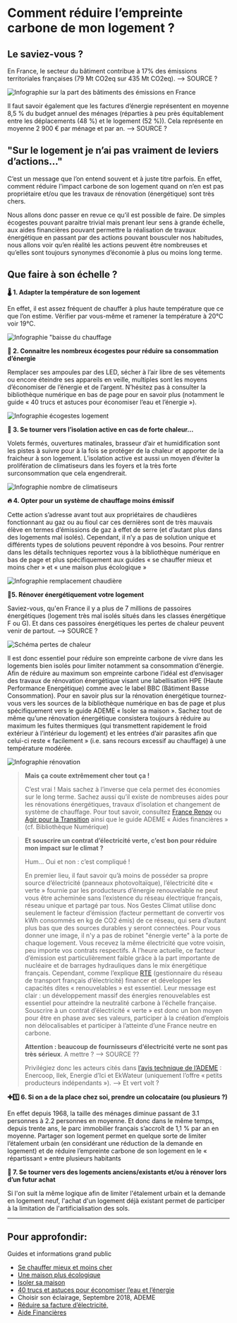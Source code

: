 # **Comment réduire l’empreinte carbone de mon logement ?**

## Le saviez-vous ?

En France, le secteur du bâtiment contribue à 17% des émissions territoriales françaises (79 Mt CO2eq sur 435 Mt CO2eq). --> SOURCE ?

![Infographie sur la part des bâtiments des émissions en France](https://ecolab-data.netlify.app/images/HCC_emissions_secteur_logement.PNG)

Il faut savoir également que les factures d’énergie représentent en moyenne 8,5 % du budget annuel des ménages (réparties à peu près équitablement entre les déplacements (48 %) et le logement (52 %)). Cela représente en moyenne 2 900 € par ménage et par an. --> SOURCE ?

## "Sur le logement je n’ai pas vraiment de leviers d’actions…"

C’est un message que l’on entend souvent et à juste titre parfois. En effet, comment réduire l’impact carbone de son logement quand on n’en est pas propriétaire et/ou que les travaux de rénovation (énergétique) sont très chers.

Nous allons donc passer en revue ce qu’il est possible de faire. De simples écogestes pouvant paraitre trivial mais prenant leur sens à grande échelle, aux aides financières pouvant permettre la réalisation de travaux énergétique en passant par des actions pouvant bousculer nos habitudes, nous allons voir qu’en réalité les actions peuvent être nombreuses et qu’elles sont toujours synonymes d’économie à plus ou moins long terme.

## Que faire à son échelle ?

**🌡 1. Adapter la température de son logement**

En effet, il est assez fréquent de chauffer à plus haute température que ce que l’on estime. Vérifier par vous-même et ramener la température à 20°C voir 19°C.

![Infographie "baisse du chauffage](https://ecolab-data.netlify.app/images/Chiffres-cles_limiter_temperature_logement.png)

**🧐 2. Connaitre les nombreux écogestes pour réduire sa consommation d’énergie**

Remplacer ses ampoules par des LED, sécher à l’air libre de ses vêtements ou encore éteindre ses appareils en veille, multiples sont les moyens d’économiser de l’énergie et de l’argent. N’hésitez pas à consulter la bibliothèque numérique en bas de page pour en savoir plus (notamment le guide « 40 trucs et astuces pour économiser l’eau et l’énergie »).

![Infographie écogestes logement](https://ecolab-data.netlify.app/images/Chiffres-cles_Consommation-elec-logement.png)

**🥵 3. Se tourner vers l’isolation active en cas de forte chaleur...**

Volets fermés, ouvertures matinales, brasseur d’air et humidification sont les pistes à suivre pour à la fois se protéger de la chaleur et apporter de la fraicheur à son logement. L’isolation active est aussi un moyen d’éviter la prolifération de climatiseurs dans les foyers et la très forte surconsommation que cela engendrerait.

![Infographie nombre de climatiseurs](https://ecolab-data.netlify.app/images/Chiffres-cles_Climatisation-passive.png)

**🔥 4. Opter pour un système de chauffage moins émissif**

Cette action s’adresse avant tout aux propriétaires de chaudières fonctionnant au gaz ou au fioul car ces dernières sont de très mauvais élève en termes d’émissions de gaz à effet de serre (et d’autant plus dans des logements mal isolés). Cependant, il n’y a pas de solution unique et différents types de solutions peuvent répondre à vos besoins. Pour rentrer dans les détails techniques reportez vous à la bibliothèque numérique en bas de page et plus spécifiquement aux guides « se chauffer mieux et moins cher » et « une maison plus écologique »

![Infographie remplacement chaudière](https://ecolab-data.netlify.app/images/Chiffres-cles_Changement-chaudiere.png)

**🔨5. Rénover énergétiquement votre logement**

Saviez-vous, qu'en France il y a plus de 7 millions de passoires énergétiques (logement très mal isolés situés dans les classes énergétique F ou G). Et dans ces passoires énergétiques les pertes de chaleur peuvent venir de partout. --> SOURCE ?

![Schéma pertes de chaleur](https://ecolab-data.netlify.app/images/Pertes_chaleur.PNG)

Il est donc essentiel pour réduire son empreinte carbone de vivre dans les logements bien isolés pour limiter notamment sa consommation d’énergie. Afin de réduire au maximum son empreinte carbone l’idéal est d’envisager des travaux de rénovation énergétique visant une labellisation HPE (Haute Performance Energétique) comme avec le label BBC (Bâtiment Basse Consommation). Pour en savoir plus sur la rénovation énergétique tournez-vous vers les sources de la bibliothèque numérique en bas de page et plus spécifiquement vers le guide ADEME « Isoler sa maison ». Sachez tout de même qu’une rénovation énergétique consistera toujours à réduire au maximum les fuites thermiques (qui transmettent rapidement le froid extérieur à l’intérieur du logement) et les entrées d’air parasites afin que celui-ci reste « facilement » (i.e. sans recours excessif au chauffage) à une température modérée.

![Infographie rénovation](https://ecolab-data.netlify.app/images/Chiffres-cles_renovation_energetique_bati_v2.png)

> **Mais ça coute extrêmement cher tout ça !**
>
> C’est vrai ! Mais sachez à l’inverse que cela permet des économies sur le long terme. Sachez aussi qu’il existe de nombreuses aides pour les rénovations énergétiques, travaux d’isolation et changement de système de chauffage. Pour tout savoir, consultez [France Renov](https://france-renov.gouv.fr/fr/trouver-un-conseiller) ou [Agir pour la Transition](https://agirpourlatransition.ademe.fr/particuliers/finances/aides-a-renovation) ainsi que le guide ADEME « Aides financières » (cf. Bibliothèque Numérique)

> **Et souscrire un contrat d’électricité verte, c’est bon pour réduire mon impact sur le climat ?**
>
> Hum… Oui et non : c’est compliqué !
>
> En premier lieu, il faut savoir qu’à moins de posséder sa propre source d’électricité (panneaux photovoltaïque), l’électricité dite « verte » fournie par les producteurs d’énergie renouvelable ne peut vous être acheminée sans l’existence du réseau électrique français, réseau unique et partagé par tous. Nos Gestes Climat utilise donc seulement le facteur d’émission (facteur permettant de convertir vos kWh consommés en kg de CO2 émis) de ce réseau, qui sera d’autant plus bas que des sources durables y seront connectées. Pour vous donner une image, il n'y a pas de robinet "énergie verte" à la porte de chaque logement. Vous recevez la même électricité que votre voisin, peu importe vos contrats respectifs.
> A l’heure actuelle, ce facteur d’émission est particulièrement faible grâce à la part importante de nucléaire et de barrages hydrauliques dans le mix énergétique français. Cependant, comme l’explique [RTE](https://assets.rte-france.com/prod/public/2021-12/Futurs-Energetiques-2050-principaux-resultats.pdf) (gestionnaire du réseau de transport français d’électricité) financer et développer les capacités dites « renouvelables » est essentiel. Leur message est clair : un développement massif des énergies renouvelables est essentiel pour atteindre la neutralité carbone à l’échelle française. Souscrire à un contrat d’électricité « verte » est donc un bon moyen pour être en phase avec ses valeurs, participer à la création d’emplois non délocalisables et participer à l’atteinte d’une France neutre en carbone.
>
> **Attention : beaucoup de fournisseurs d’électricité verte ne sont pas très sérieux**. A mettre ? --> SOURCE ??
>
> Privilégiez donc les acteurs cités dans [l’avis technique de l’ADEME](https://librairie.ademe.fr/energies-renouvelables-reseaux-et-stockage/1035-offres-d-electricite-verte.html) : Enercoop, Ilek, Energie d’Ici et EkWateur (uniquement l’offre « petits producteurs indépendants »).
> --> Et vert volt ?

**✚1️⃣ 6. Si on a de la place chez soi, prendre un colocataire (ou plusieurs ?)**

En effet depuis 1968, la taille des ménages diminue passant de 3.1 personnes à 2.2 personnes en moyenne. Et donc dans le même temps, depuis trente ans, le parc immobilier français s’accroît de 1,1 % par an en moyenne. Partager son logement permet en quelque sorte de limiter l’étalement urbain (en considérant une réduction de la demande en logement) et de réduire l’empreinte carbone de son logement en le « répartissant » entre plusieurs habitants

**🏰 7. Se tourner vers des logements anciens/existants et/ou à rénover lors d’un futur achat**

Si l'on suit la même logique afin de limiter l'étalement urbain et la demande en logement neuf, l'achat d'un logement déjà existant permet de participer à la limitation de l'artificialisation des sols.

---

## Pour approfondir:

Guides et informations grand public

- [Se chauffer mieux et moins cher](https://librairie.ademe.fr/cadic/2222/guide-pratique-chauffer-mieux-moins-cher.pdf?modal=false)
- [Une maison plus écologique](https://librairie.ademe.fr/urbanisme-et-batiment/1577-une-maison-plus-ecologique-9791029710353.html)
- [Isoler sa maison](https://librairie.ademe.fr/cadic/2047/guide-pratique-isoler-sa-maison.pdf?modal=false)
- [40 trucs et astuces pour économiser l’eau et l’énergie](https://librairie.ademe.fr/cadic/1001/guide-pratique-economiser-eau-energie.pdf?modal=false)
- Choisir son éclairage, Septembre 2018, ADEME
- [Réduire sa facture d’électricité,](https://librairie.ademe.fr/changement-climatique-et-energie/1966-reduire-sa-facture-d-electricite-9791029708275.html)
- [Aide Financières](https://librairie.ademe.fr/urbanisme-et-batiment/4108-aides-financieres-2021-9791029717048.html)
